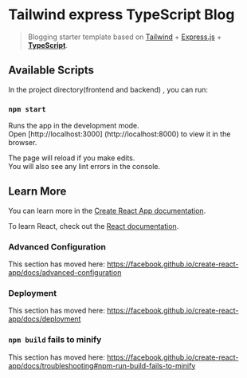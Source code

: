 # Tailwind express TypeScript Blog

> Blogging starter template based on [Tailwind](https://github.com/tailwindlabs/tailwindcss) + [Express.js](https://github.com/vercel/express.js) + **[TypeScript](https://github.com/microsoft/TypeScript)**.

## Available Scripts

In the project directory(frontend and backend) , you can run:

### `npm start`

Runs the app in the development mode.<br />
Open [http://localhost:3000] (http://localhost:8000) to view it in the browser.

The page will reload if you make edits.<br />
You will also see any lint errors in the console.

## Learn More

You can learn more in the [Create React App documentation](https://facebook.github.io/create-react-app/docs/getting-started).

To learn React, check out the [React documentation](https://reactjs.org/).

### Advanced Configuration

This section has moved here: https://facebook.github.io/create-react-app/docs/advanced-configuration

### Deployment

This section has moved here: https://facebook.github.io/create-react-app/docs/deployment

### `npm build` fails to minify

This section has moved here: https://facebook.github.io/create-react-app/docs/troubleshooting#npm-run-build-fails-to-minify

